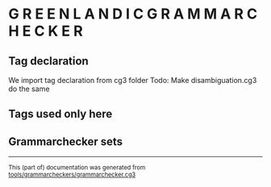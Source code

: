 
#      G R E E N L A N D I C   G R A M M A R   C H E C K E R

## Tag declaration

We import tag declaration from cg3 folder
Todo: Make disambiguation.cg3 do the same

## Tags used only here

## Grammarchecker sets

* * *
<small>This (part of) documentation was generated from [tools/grammarcheckers/grammarchecker.cg3](https://github.com/giellalt/lang-kal/blob/main/tools/grammarcheckers/grammarchecker.cg3)</small>